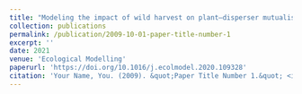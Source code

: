 ```yaml
---
title: "Modeling the impact of wild harvest on plant–disperser mutualisms: Plant and disperser co-harvest model"
collection: publications
permalink: /publication/2009-10-01-paper-title-number-1
excerpt: ''
date: 2021
venue: 'Ecological Modelling'
paperurl: 'https://doi.org/10.1016/j.ecolmodel.2020.109328'
citation: 'Your Name, You. (2009). &quot;Paper Title Number 1.&quot; <i>Journal 1</i>. 1(1).'
---
```

